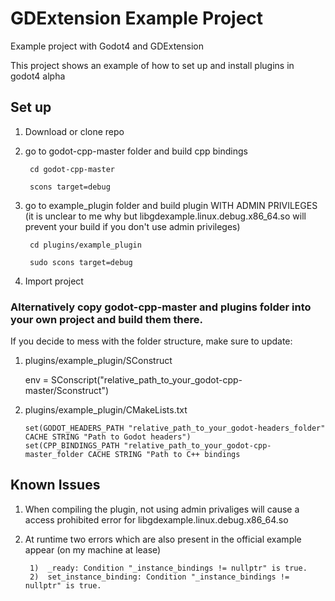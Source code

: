 # GDExtension Example Project
Example project with Godot4 and GDExtension

This project shows an example of how to set up and install plugins in godot4 alpha

## Set up

1. Download or clone repo
2. go to godot-cpp-master folder and build cpp bindings
 
        cd godot-cpp-master
  
        scons target=debug
 
3. go to example_plugin folder and build plugin WITH ADMIN PRIVILEGES (it is unclear to me why but libgdexample.linux.debug.x86_64.so will prevent your build if you don't use admin privileges) 
           
        cd plugins/example_plugin
        
        sudo scons target=debug

4. Import project

### Alternatively copy godot-cpp-master and plugins folder into your own project and build them there.

If you decide to mess with the folder structure, make sure to update:

1. plugins/example_plugin/SConstruct

      env = SConscript("relative_path_to_your_godot-cpp-master/Sconstruct") 

2. plugins/example_plugin/CMakeLists.txt

       set(GODOT_HEADERS_PATH "relative_path_to_your_godot-headers_folder" CACHE STRING "Path to Godot headers")
       set(CPP_BINDINGS_PATH "relative_path_to_your_godot-cpp-master_folder CACHE STRING "Path to C++ bindings
      
      
 ## Known Issues
 
 1. When compiling the plugin, not using admin privaliges will cause a access prohibited error for libgdexample.linux.debug.x86_64.so
 2. At runtime two errors which are also present in the official example appear (on my machine at lease)
 
         1)  _ready: Condition "_instance_bindings != nullptr" is true.
         2)  set_instance_binding: Condition "_instance_bindings != nullptr" is true.
    
